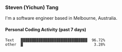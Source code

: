 ### Steven (Yichun) Tang

I'm a software engineer based in Melbourne, Australia.

#### Personal Coding Activity (past 7 days)
```
Text   ▓▓▓▓▓▓▓▓▓▓▓▓▓▓▓▓▓▓▓▓▓▓▓▓▓▓▓▓▓▓  96.72%
other  ▓                                3.28%
```
